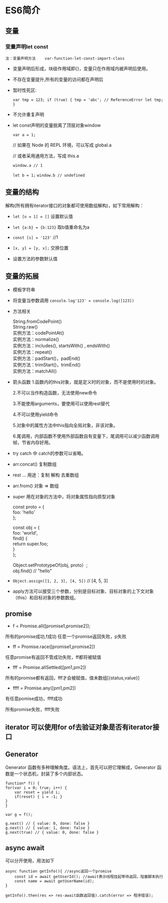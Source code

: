 # ES6简介

## 变量
### 变量声明let const
    注：变量声明方法    var-function-let-const-import-class

* 变量声明后形成，块级作用域即{}，变量只在作用域内被声明后使用。

* 不存在变量提升,所有的变量的访问都在声明后

* 暂时性死区:

    `var tmp = 123;
    if (true) {
        tmp = 'abc'; // ReferenceError
        let tmp;
    }`

* 不允许重复声明

* let const声明的变量脱离了顶层对象window

    `var a = 1;`

    // 如果在 Node 的 REPL 环境，可以写成 global.a

    // 或者采用通用方法，写成 this.a

    `window.a // 1`

    `let b = 1;`
    `window.b // undefined`


## 变量的结构
解构(所有拥有iterator接口的对象都可使用数组解构)，如下常用解构：

* `let [o = 1] = []` 设置默认值

* `let {a:b} = {b:123}` 取b值重命名为a

* `const [s] = '123'` //1

* `[x, y] = [y, x];` 交换位置

* 设置方法的参数默认值

## 变量的拓展

* 模板字符串

* 将变量当参数调用
    `console.log'123' = console.log([123])`

* 方法相关

    String.fromCodePoint()  
    String.raw()  
    实例方法：codePointAt()  
    实例方法：normalize()  
    实例方法：includes(), startsWith() , endsWith()  
    实例方法：repeat()  
    实例方法：padStart()，padEnd()  
    实例方法：trimStart()，trimEnd()  
    实例方法：matchAll()  

* 箭头函数
    1.函数内的this对象，就是定义时的对象，而不是使用时的对象。

    2.不可以当作构造函数，无法使用new命令

    3.不能使用arguments，要使用可以使用rest替代

    4.不可以使用yield命令

    5.对象中的属性方法中this指向全局对象，非该对象。

    6.尾调用，内部函数不使用外部函数自有变量下，尾调用可以减少函数调用帧，节省内存好用。


* try catch 中 catch的参数可以省略。

* arr.concat() 复制数组

* rest ... 用途：复制 解构 去重数组

* arr.from()  对象 => 数组

* super 用在对象的方法中，将对象属性指向原型对象

    const proto = {  
    foo: 'hello'  
    };  

    const obj = {  
        foo: 'world',  
        find() {  
            return super.foo;  
        }  
    };  

    Object.setPrototypeOf(obj, proto）;  
    obj.find() // "hello"  

* `Object.assign([1, 2, 3], [4, 5])`
// [4, 5, 3]


* apply方法可以接受三个参数，分别是目标对象、目标对象的上下文对象（this）和目标对象的参数数组。

## promise 

* f = Promise.all([promise1,promise2]);

所有的promise成功,f成功
任意一个promise返回失败，p失败

* ff  = Promise.race([promise1,promise2])

任意promise有返回不管成功失败，ff都将被赋值

* fff = Promise.allSettled([pm1,pm2])

所有的promise都有返回，fff才会被赋值，值未数组[{status,value}]

* ffff = Promise.any([pm1,pm2])

有任意pomise成功，ffff成功

所有promise失败，ffff失败

## iterator 可以使用for of去验证对象是否有iterator接口


## Generator 
Generator 函数有多种理解角度。语法上，首先可以把它理解成，Generator 函数是一个状态机，封装了多个内部状态。


    function* f() {
    for(var i = 0; true; i++) {
        var reset = yield i;
        if(reset) { i = -1; }
    }
    }

    var g = f();

    g.next() // { value: 0, done: false }
    g.next() // { value: 1, done: false }
    g.next(true) // { value: 0, done: false } 


## async await

可以分开使用，用法如下

    async function getInfo(){ //async返回一个promise
        const id = await getUserId(); //await表示线程挂起等待返回，阻塞脚本执行
        const name = await getUserName(id);
    }

    getInfo().then(res => res-await函数返回值).catch(error => 程序错误);


